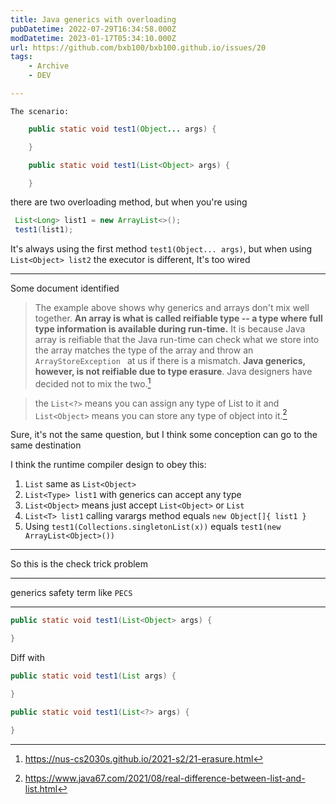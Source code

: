 ```yaml
---
title: Java generics with overloading
pubDatetime: 2022-07-29T16:34:58.000Z
modDatetime: 2023-01-17T05:34:10.000Z
url: https://github.com/bxb100/bxb100.github.io/issues/20
tags:
	- Archive
	- DEV

---
```


    The scenario:

```java
    public static void test1(Object... args) {

    }

    public static void test1(List<Object> args) {

    }

```

there are two overloading method, but when you're using

```java
 List<Long> list1 = new ArrayList<>();
 test1(list1);
```

It's always using the first method `test1(Object... args)`, but when using `List<Object> list2` the executor is different, It's too wired

---

Some document identified

> The example above shows why generics and arrays don't mix well together. **An array is what is called reifiable type -- a type where full type information is available during run-time.** It is because Java array is reifiable that the Java run-time can check what we store into the array matches the type of the array and throw an `ArrayStoreException ` at us if there is a mismatch. **Java generics, however, is not reifiable due to type erasure**. Java designers have decided not to mix the two.[^1]

> the `List<?>` means you can assign any type of List to it and `List<Object>` means you can store any type of object into it.[^2]

Sure, it's not the same question, but I think some conception can go to the same destination

I think the runtime compiler design to obey this:

1. `List` same as `List<Object>`
2. `List<Type> list1` with generics can accept any type
3. `List<Object>` means just accept `List<Object>` or `List`
4. `List<T> list1` calling varargs method equals `new Object[]{ list1 }`
5. Using `test1(Collections.singletonList(x))` equals `test1(new ArrayList<Object>())`

---

So this is the check trick problem

---

<a id='issuecomment-1347703171'></a>
generics safety term like `PECS`

---

<a id='issuecomment-1384855824'></a>

```java
public static void test1(List<Object> args) {

}
```

Diff with

```java
public static void test1(List args) {

}
```

```java
public static void test1(List<?> args) {

}
```

[^1]: https://nus-cs2030s.github.io/2021-s2/21-erasure.html
[^2]: https://www.java67.com/2021/08/real-difference-between-list-and-list.html
